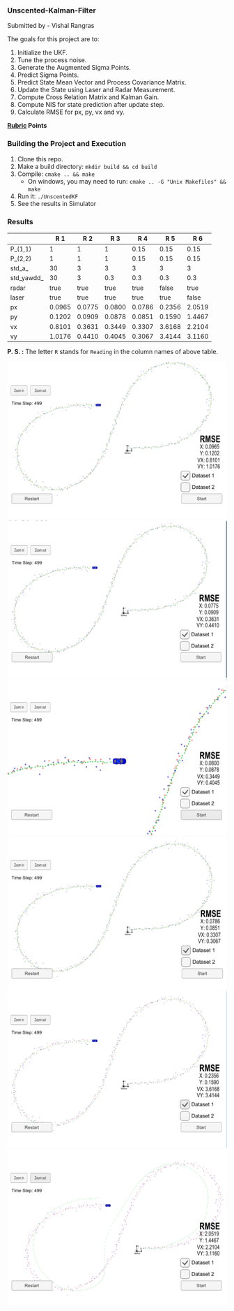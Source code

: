 ### Unscented-Kalman-Filter ###

Submitted by - Vishal Rangras

The goals for this project are to:

1. Initialize the UKF.
2. Tune the process noise.
3. Generate the Augmented Sigma Points.
4. Predict Sigma Points.
5. Predict State Mean Vector and Process Covariance Matrix.
6. Update the State using Laser and Radar Measurement.
7. Compute Cross Relation Matrix and Kalman Gain.
8. Compute NIS for state prediction after update step.
9. Calculate RMSE for px, py, vx and vy.

**[Rubric](https://review.udacity.com/#!/rubrics/783/view) Points**

### Building the Project and Execution ###

1. Clone this repo.
2. Make a build directory: `mkdir build && cd build`
3. Compile: `cmake .. && make` 
   * On windows, you may need to run: `cmake .. -G "Unix Makefiles" && make`
4. Run it: `./UnscentedKF`
5. See the results in Simulator

### Results ###

|            | R 1    | R 2    | R 3    | R 4    | R 5    | R 6    |
|------------|--------|--------|--------|--------|--------|--------|
| P_(1,1)    | 1      | 1      | 1      | 0.15   | 0.15   | 0.15   |
| P_(2,2)    | 1      | 1      | 1      | 0.15   | 0.15   | 0.15   |
| std_a_     | 30     | 3      | 3      | 3      | 3      | 3      |
| std_yawdd_ | 30     | 3      | 0.3    | 0.3    | 0.3    | 0.3    |
| radar      | true   | true   | true   | true   | false  | true   |
| laser      | true   | true   | true   | true   | true   | false  |
| px         | 0.0965 | 0.0775 | 0.0800 | 0.0786 | 0.2356 | 2.0519 |
| py         | 0.1202 | 0.0909 | 0.0878 | 0.0851 | 0.1590 | 1.4467 |
| vx         | 0.8101 | 0.3631 | 0.3449 | 0.3307 | 3.6168 | 2.2104 |
| vy         | 1.0176 | 0.4410 | 0.4045 | 0.3067 | 3.4144 | 3.1160 |

**P. S. :** The letter `R` stands for `Reading` in the column names of above table.

[image1]: ./img/Reading-01.PNG "Reading-01"
[image2]: ./img/Reading-02.PNG "Reading-02"
[image3]: ./img/Reading-03.PNG "Reading-03"
[image4]: ./img/Reading-04.PNG "Reading-04"
[image5]: ./img/Reading-05.PNG "Reading-05"
[image6]: ./img/Reading-06.PNG "Reading-06"

![alt text][image1]
![alt text][image2]
![alt text][image3]
![alt text][image4]
![alt text][image5]
![alt text][image6]